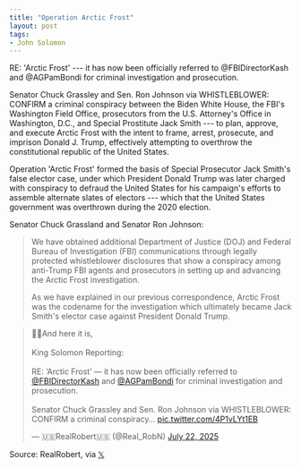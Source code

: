 ```yaml
---
title: "Operation Arctic Frost"
layout: post
tags:
- John Solomon
---
```


RE: 'Arctic Frost' --- it has now been officially referred to @FBIDirectorKash and @AGPamBondi for criminal investigation and prosecution.

Senator Chuck Grassley and Sen. Ron Johnson via WHISTLEBLOWER: CONFIRM a criminal conspiracy between the Biden White House, the FBI's Washington Field Office, prosecutors from the U.S. Attorney's Office in Washington, D.C., and Special Prostitute Jack Smith --- to plan, approve, and execute Arctic Frost with the intent to frame, arrest, prosecute, and imprison Donald J. Trump, effectively attempting to overthrow the constitutional republic of the United States.

Operation 'Arctic Frost' formed the basis of Special Prosecutor Jack Smith's false elector case, under which President Donald Trump was later charged with conspiracy to defraud the United States for his campaign's efforts to assemble alternate slates of electors --- which that the United States government was overthrown during the 2020 election.

Senator Chuck Grassland and Senator Ron Johnson:

> We have obtained additional Department of Justice (DOJ) and Federal Bureau of Investigation (FBI) communications through legally protected whistleblower disclosures that show a conspiracy among anti-Trump FBI agents and prosecutors in setting up and advancing the Arctic Frost investigation.
>
> As we have explained in our previous correspondence, Arctic Frost was the codename for the investigation which ultimately became Jack Smith's elector case against President Donald Trump.

<blockquote class="twitter-tweet"><p lang="en" dir="ltr">🚨🚨And here it is, <br><br>King Solomon Reporting: <br><br>RE: ‘Arctic Frost’ — it has now been officially referred to <a href="https://twitter.com/FBIDirectorKash?ref_src=twsrc%5Etfw">@FBIDirectorKash</a> and <a href="https://twitter.com/AGPamBondi?ref_src=twsrc%5Etfw">@AGPamBondi</a> for criminal investigation and prosecution.<br><br>Senator Chuck Grassley and Sen. Ron Johnson via WHISTLEBLOWER: CONFIRM a criminal conspiracy… <a href="https://t.co/4P1vLYt1EB">pic.twitter.com/4P1vLYt1EB</a></p>&mdash; 🇺🇸RealRobert🇺🇸 (@Real_RobN) <a href="https://twitter.com/Real_RobN/status/1947687701572162028?ref_src=twsrc%5Etfw">July 22, 2025</a></blockquote> <script async src="https://platform.twitter.com/widgets.js" charset="utf-8"></script>

Source: RealRobert, via [𝕏](https://x.com)
